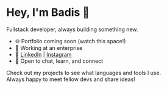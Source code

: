 # Hey, I'm Badis 👋

Fullstack developer, always building something new.

- 🌐 Portfolio coming soon (watch this space!)
- 💼 Working at an enterprise
- 🔗 [LinkedIn](https://www.linkedin.com/in/badis-mahjoubi-93a351189/) | [Instagram](https://www.instagram.com/badismahjoubi/)
- 🤝 Open to chat, learn, and connect

Check out my projects to see what languages and tools I use.  
Always happy to meet fellow devs and share ideas!
